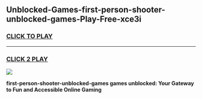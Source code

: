 
## Unblocked-Games-first-person-shooter-unblocked-games-Play-Free-xce3i
<h3>
<a href="https://premium76.site?title=first-person-shooter-unblocked-games&ref=18A1">CLICK TO PLAY</a></h3>
<hr>

<h3>
<a href="https://premium76.site?title=first-person-shooter-unblocked-games&ref=18A1">CLICK 2 PLAY</a>
  
</h3>

<a href="https://premium76.site?title=first-person-shooter-unblocked-games&ref=18A1"><img src="https://clearcache.store/games.png"></a>


**first-person-shooter-unblocked-games games unblocked: Your Gateway to Fun and Accessible Online Gaming**
